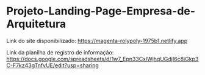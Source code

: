 # Projeto-Landing-Page-Empresa-de-Arquitetura

Link do site disponibilizado: https://magenta-rolypoly-1975b1.netlify.app

Link da planilha de registro de informação: https://docs.google.com/spreadsheets/d/1w7_Epn33CxlWjhqUGdjI6c8iGkp3C-F7kz43gTnfvUE/edit?usp=sharing

